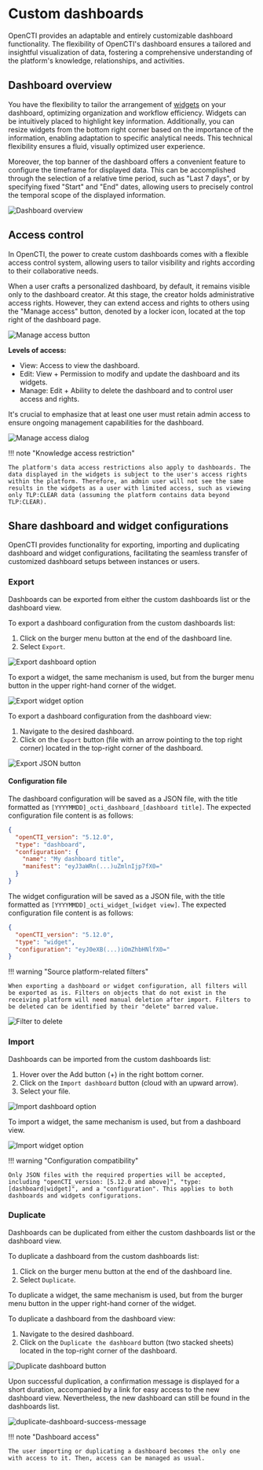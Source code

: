 # Custom dashboards

OpenCTI provides an adaptable and entirely customizable dashboard functionality. The flexibility of OpenCTI's dashboard ensures a tailored and insightful visualization of data, fostering a comprehensive understanding of the platform's knowledge, relationships, and activities.


## Dashboard overview

You have the flexibility to tailor the arrangement of [widgets](widgets.md) on your dashboard, optimizing organization and workflow efficiency. Widgets can be intuitively placed to highlight key information. Additionally, you can resize widgets from the bottom right corner based on the importance of the information, enabling adaptation to specific analytical needs. This technical flexibility ensures a fluid, visually optimized user experience.

Moreover, the top banner of the dashboard offers a convenient feature to configure the timeframe for displayed data. This can be accomplished through the selection of a relative time period, such as "Last 7 days", or by specifying fixed "Start" and "End" dates, allowing users to precisely control the temporal scope of the displayed information.

![Dashboard overview](assets/dashboard-overview.png)


## Access control

In OpenCTI, the power to create custom dashboards comes with a flexible access control system, allowing users to tailor visibility and rights according to their collaborative needs.

When a user crafts a personalized dashboard, by default, it remains visible only to the dashboard creator. At this stage, the creator holds administrative access rights. However, they can extend access and rights to others using the "Manage access" button, denoted by a locker icon, located at the top right of the dashboard page.

![Manage access button](assets/manage-access-button.png)

**Levels of access:**

- View: Access to view the dashboard. 
- Edit: View + Permission to modify and update the dashboard and its widgets. 
- Manage: Edit + Ability to delete the dashboard and to control user access and rights.

It's crucial to emphasize that at least one user must retain admin access to ensure ongoing management capabilities for the dashboard.

![Manage access dialog](assets/manage-access-dialog.png) 

!!! note "Knowledge access restriction"

    The platform's data access restrictions also apply to dashboards. The data displayed in the widgets is subject to the user's access rights within the platform. Therefore, an admin user will not see the same results in the widgets as a user with limited access, such as viewing only TLP:CLEAR data (assuming the platform contains data beyond TLP:CLEAR). 


## Share dashboard and widget configurations

OpenCTI provides functionality for exporting, importing and duplicating dashboard and widget configurations, facilitating the seamless transfer of customized dashboard setups between instances or users.

### Export

Dashboards can be exported from either the custom dashboards list or the dashboard view. 

To export a dashboard configuration from the custom dashboards list:

1. Click on the burger menu button at the end of the dashboard line.
2. Select `Export`.

![Export dashboard option](assets/export-dashboard-option.png)

To export a widget, the same mechanism is used, but from the burger menu button in the upper right-hand corner of the widget.

![Export widget option](assets/export-widget-option.png)

To export a dashboard configuration from the dashboard view:

1. Navigate to the desired dashboard.
2. Click on the `Export` button (file with an arrow pointing to the top right corner) located in the top-right corner of the dashboard.

![Export JSON button](assets/export-json-button.png)

#### Configuration file

The dashboard configuration will be saved as a JSON file, with the title formatted as `[YYYYMMDD]_octi_dashboard_[dashboard title]`. The expected configuration file content is as follows:

```JSON
{
  "openCTI_version": "5.12.0",
  "type": "dashboard",
  "configuration": {
    "name": "My dashboard title",
    "manifest": "eyJ3aWRn(...)uZmlnIjp7fX0="
  }
}
```

The widget configuration will be saved as a JSON file, with the title formatted as `[YYYYMMDD]_octi_widget_[widget view]`. The expected configuration file content is as follows:

```JSON
{
  "openCTI_version": "5.12.0",
  "type": "widget",
  "configuration": "eyJ0eXB(...)iOmZhbHNlfX0="
}
```

!!! warning "Source platform-related filters"

    When exporting a dashboard or widget configuration, all filters will be exported as is. Filters on objects that do not exist in the receiving platform will need manual deletion after import. Filters to be deleted can be identified by their "delete" barred value.

![Filter to delete](assets/filter-to-delete.png)


### Import

Dashboards can be imported from the custom dashboards list:

1. Hover over the Add button (+) in the right bottom corner.
2. Click on the `Import dashboard` button (cloud with an upward arrow).
3. Select your file.

![Import dashboard option](assets/import-dashboard-option.png)

To import a widget, the same mechanism is used, but from a dashboard view.

![Import widget option](assets/import-widget-option.png)

!!! warning "Configuration compatibility"

    Only JSON files with the required properties will be accepted, including "openCTI_version: [5.12.0 and above]", "type: [dashboard|widget]", and a "configuration". This applies to both dashboards and widgets configurations.


### Duplicate

Dashboards can be duplicated from either the custom dashboards list or the dashboard view.

To duplicate a dashboard from the custom dashboards list:

1. Click on the burger menu button at the end of the dashboard line.
2. Select `Duplicate`.

To duplicate a widget, the same mechanism is used, but from the burger menu button in the upper right-hand corner of the widget.

To duplicate a dashboard from the dashboard view:

1. Navigate to the desired dashboard.
2. Click on the `Duplicate the dashboard` button (two stacked sheets) located in the top-right corner of the dashboard.

![Duplicate dashboard button](assets/duplicate-dashboard-button.png)

Upon successful duplication, a confirmation message is displayed for a short duration, accompanied by a link for easy access to the new dashboard view. Nevertheless, the new dashboard can still be found in the dashboards list.

![duplicate-dashboard-success-message](assets/duplicate-dashboard-success-message.png)

!!! note "Dashboard access"

    The user importing or duplicating a dashboard becomes the only one with access to it. Then, access can be managed as usual.


